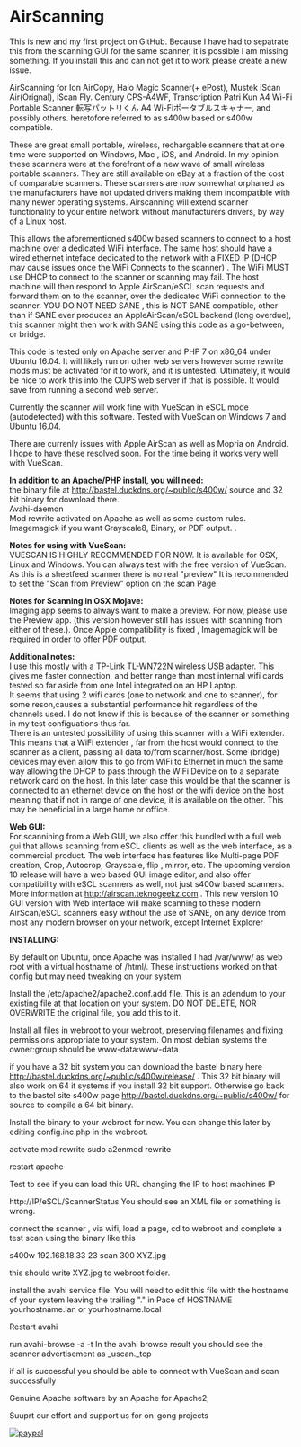 # AirScanning

This is new and my first project on GitHub. Because I have had to sepatrate this from the scanning GUI for the same scanner, it is possible I am missing something. If you install this and can not get it to work please create a new issue. 

AirScanning for Ion AirCopy, Halo Magic Scanner(+ ePost),  Mustek iScan Air(Orignal), iScan Fly. Century CPS-A4WF, Transcription Patri Kun A4 Wi-Fi Portable Scanner 転写パットリくん A4 Wi-Fiポータブルスキャナー, and possibly others. heretofore referred to as s400w based or s400w compatible. 

These are great small portable, wireless, rechargable scanners that at one time were supported on Windows, Mac , iOS, and Android. In my opinion these scanners were at the forefront of a new wave of small wireless portable scanners. They are still available on eBay at a fraction of the cost of comparable scanners. These scanners are now somewhat orphaned as the manufacturers have not updated drivers making them incompatible with many newer operating systems. Airscanning will extend scanner functionality to your entire network without manufacturers drivers, by way of a Linux host.

This allows the aforementioned s400w based scanners to connect to a host machine over a dedicated WiFi interface. The same host should have a wired ethernet inteface dedicated to the network with a FIXED IP (DHCP may cause issues once the WiFi Connects to the scanner) . The WiFi MUST use DHCP to connect to the scanner or scanning may fail. The host machine will then respond to Apple AirScan/eSCL scan requests and forward them on to the scanner, over the dedicated WiFi connection to the scanner. YOU DO NOT NEED SANE , this is NOT SANE compatible, other than if SANE ever produces an AppleAirScan/eSCL backend (long overdue), this scanner might then work with SANE using this code as a go-between, or bridge.

This code is tested only on Apache server and PHP 7 on x86_64 under Ubuntu 16.04. It will likely run on other web servers however some rewrite mods must be activated for it to work, and it is untested. Ultimately, it would be nice to work this into the CUPS web server if that is possible. It would save from running a second web server. 

Currently the scanner will work fine with VueScan in eSCL mode (autodetected) with this software.  Tested with VueScan on Windows 7 and Ubuntu 16.04.

There are currenly issues with Apple AirScan as well as Mopria on Android. I hope to have these resolved soon. For the time being it works very well with VueScan.

<b>In addition to an Apache/PHP install, you will need:</b><br/>
the binary file at http://bastel.duckdns.org/~public/s400w/ source and 32 bit binary for download there.<br/>
Avahi-daemon<br/>
Mod rewrite activated on Apache as well as some custom rules.<br/>
Imagemagick if you want Grayscale8, Binary, or PDF output. .<br/>

<b>Notes for using with VueScan:</b><br/>
VUESCAN IS HIGHLY RECOMMENDED FOR NOW. It is available for OSX, Linux and Windows. You can always test with the free version of VueScan.<br/>
As this is a sheetfeed scanner there is no real "preview" It is recommended to set the "Scan from Preview" option on the scan Page.

<b>Notes for Scanning in OSX Mojave:</b><br/>
Imaging app seems to always want to make a preview. For now, please use the Preview app. (this version however still has issues with scanning from either of these.). Once Apple compatibility is fixed , Imagemagick will be required in order to offer PDF output.

<b>Additional notes:</b><br/>
I use this mostly with a TP-Link TL-WN722N wireless USB adapter. This gives me faster connection, and better range than most internal wifi cards tested so far aside from one Intel integrated on an HP Laptop.<br/>
It seems that using 2 wifi cards (one to network and one to scanner),  for some reson,causes a substantial performance hit regardless of the channels used.  I do not know if this is because of the scanner or something in my test configuations thus far. <br/>
There is an untested possibility of using this scanner with a WiFi extender. This means that a WiFi extender , far from the host would connect to the scanner as a client, passing all data to/from scanner/host. Some (bridge) devices may even allow this to go from WiFi to Ethernet in much the same way allowing the DHCP to pass through the WiFi Device on to a separate network card on the host. In this later case this would be that the scanner is connected to an ethernet device on the host or the wifi device on the host meaning that if not in range of one device, it is available on the other. This may be beneficial in a large home or office. 

<b>Web GUI:</b><br/>
For scannining from a Web GUI, we also offer this bundled with a full web gui that allows scanning from eSCL clients as well as the web interface, as a commercial product.  The web interface has features like Multi-page PDF creation, Crop, Autocrop, Grayscale, flip , mirror, etc. The upcoming version 10 release will have a web based GUI image editor, and also offer compatibility with eSCL scanners as well, not just s400w based scanners. More information at http://airscan.teknogeekz.com . This new version 10 GUI version with Web interface will make scanning to these modern AirScan/eSCL scanners easy without the use of SANE, on any device from most any modern browser on your network, except Internet Explorer


<b>INSTALLING:</b><br/>

By default on Ubuntu, once Apache was installed I had /var/www/ as web root with a virtual hostname of /html/. These instructions worked on that config but may need tweaking on your system 

Install the /etc/apache2/apache2.conf.add file. This is an adendum to your existing file at that location on your system. DO NOT DELETE, NOR OVERWRITE the original file, you add this to it.

Install all files in webroot to your webroot, preserving filenames and fixing permissions appropriate to your system. On most debian systems the owner:group should be www-data:www-data

if you have a 32 bit system you can download the bastel binary here http://bastel.duckdns.org/~public/s400w/release/ . This 32 bit binary will also work on 64 it systems if you install 32 bit support. Otherwise go back to the bastel site s400w page http://bastel.duckdns.org/~public/s400w/ for source to compile a 64 bit binary.

Install the binary to your webroot for now. You can change this later by editing config.inc.php in the webroot.

activate mod rewrite
sudo a2enmod rewrite

restart apache

Test to see if you can load this URL changing the IP to host machines IP 

http://IP/eSCL/ScannerStatus
You should see an XML file or something is wrong. 

connect the scanner ,  via wifi, load a page, cd to webroot and complete a test scan using the binary like this

s400w 192.168.18.33 23 scan 300 XYZ.jpg

this should write XYZ.jpg to webroot folder.


install the avahi service file. You will need to edit this file with the hostname of your system leaving the trailing "." in Pace of HOSTNAME yourhostname.lan or yourhostname.local


Restart avahi

run avahi-browse -a -t 
In the avahi browse result you should see the scanner advertisement as _uscan._tcp

if all is successful you should be able to connect with VueScan and scan successfully


Genuine Apache software by an Apache for Apache2, 

Suuprt our effort and support us for on-gong projects

[![paypal](https://www.paypalobjects.com/en_US/i/btn/btn_donateCC_LG.gif)](https://www.paypal.com/cgi-bin/webscr?cmd=_s-xclick&hosted_button_id=DJAMBBLA84JA8)


